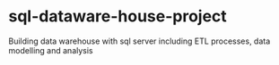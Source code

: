 # sql-dataware-house-project
Building data warehouse with sql server including ETL processes, data modelling and analysis
